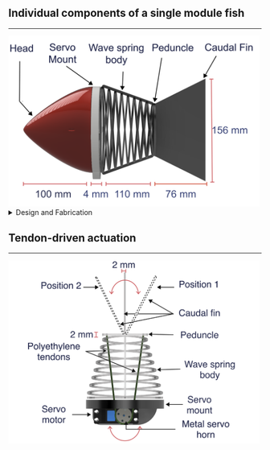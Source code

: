 ## Individual components of a single module fish

---

<img src="Images/side.PNG" alt="Parts" width="500"/>

<details>
    <summary>Design and Fabrication</summary>
    This modular approach provides the flexibility of performing eclectic locomotion gaits by increasing the number of modules. For instance, a single module can only perform an oscillatory pattern. In contrast, a multi-module (3 and above) displays an undulatory motion. 
</details>


## Tendon-driven actuation 

---

<img src="Images/cable.PNG" alt="Actuation" width="500"/>



